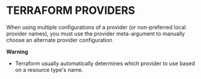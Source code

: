 # TERRAFORM PROVIDERS

When using multiple configurations of a provider (or non-preferred local provider names), you must use the provider meta-argument to manually choose an alternate provider configuration

**Warning**
- Terraform usually automatically determines which provider to use based on a resource type's name.